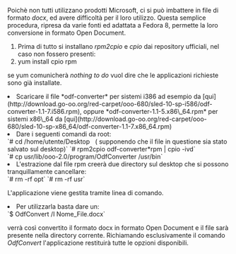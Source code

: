 Poichè non tutti utilizzano prodotti Microsoft, ci si può imbattere in file di formato *docx*, ed avere difficoltà per il loro utilizzo. Questa semplice procedura, ripresa da varie fonti ed adattata a Fedora 8, permette la loro conversione in formato Open Document.

1.  Prima di tutto si installano *rpm2cpio* e *cpio* dai repository ufficiali, nel caso non fossero presenti:
2.  yum install cpio rpm

se yum comunicherà *nothing to do* vuol dire che le applicazioni richieste sono già installate.

<li>
Scaricare il file *odf-converter* per sistemi i386 ad esempio da [qui](http://download.go-oo.org/red-carpet/ooo-680/sled-10-sp-i586/odf-converter-1.1-7.i586.rpm),
oppure *odf-converter-1.1-5.x86\_64.rpm* per sistemi x86\_64 da [qui](http://download.go-oo.org/red-carpet/ooo-680/sled-10-sp-x86_64/odf-converter-1.1-7.x86_64.rpm)

</li>
<li>
Dare i seguenti comandi da root:

</li>
`# cd /home/utente/Desktop   ( supponendo che il file in questione sia stato salvato sul desktop)`
`# rpm2cpio odf-converter*rpm | cpio -ivd`
`# cp usr/lib/ooo-2.0/program/OdfConverter /usr/bin`

<li>
L'estrazione dal file rpm creerà due directory sul desktop che si possono tranquillamente cancellare:

</li>
`# rm -rf opt`
`# rm -rf usr`

L'applicazione viene gestita tramite linea di comando.

<li>
Per utilizzarla basta dare un:

</li>
`$ OdfConvert /I Nome_File.docx`

verrà così convertito il formato docx in formato Open Document e il file sarà presente nella directory corrente. Richiamando esclusivamente il comando *OdfConvert* l'applicazione restituirà tutte le opzioni disponibili.

</ol>
<Categoria:Ufficio>
